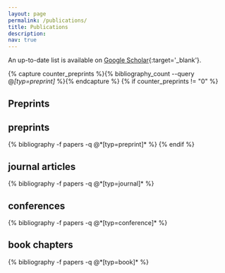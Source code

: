 ```yaml
---
layout: page
permalink: /publications/
title: Publications
description:
nav: true
---
```


An up-to-date list is available on [Google Scholar](https://scholar.google.es/citations?user=JlZbbzIAAAAJ&hl=es){:target='\_blank'}.

<div class="publications">

{% capture counter_preprints %}{% bibliography_count --query @*[typ=preprint]* %}{% endcapture %}
{% if counter_preprints != "0" %}

## Preprints
  <h2 class="type">preprints</h2>
  {% bibliography -f papers -q @*[typ=preprint]* %}
{% endif %}

<h2 class="type">journal articles</h2>
{% bibliography -f papers -q @*[typ=journal]* %}

<h2 class="type">conferences</h2>
{% bibliography -f papers -q @*[typ=conference]* %}

<h2 class="type">book chapters</h2>
{% bibliography -f papers -q @*[typ=book]* %}

</div>
